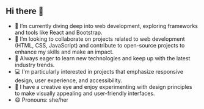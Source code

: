 ## Hi there 👋
 - 🌱 I’m currently diving deep into web development, exploring frameworks and tools like React and Bootstrap.
 - 👯 I’m looking to collaborate on projects related to web development (HTML, CSS, JavaScript) and contribute to open-source projects to enhance my skills and make an impact.
 - 🚀 Always eager to learn new technologies and keep up with the latest industry trends.
 - 💻 I'm particularly interested in projects that emphasize responsive design, user experience, and accessibility.
 - 🎨 I have a creative eye and enjoy experimenting with design principles to make visually appealing and user-friendly interfaces.
 - 😄 Pronouns: she/her

<!--
**jeenagoyalgoyal/jeenagoyalgoyal** is a ✨ _special_ ✨ repository because its `README.md` (this file) appears on your GitHub profile.

Here are some ideas to get you started:

- 🔭 I’m currently working on ...
- 🤔 I’m looking for help with ...
- 💬 Ask me about ...
- 📫 How to reach me: ...
- ⚡ Fun fact: ...
-->
